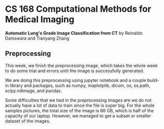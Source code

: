 

# CS 168 Computational Methods for Medical Imaging 

**Automatic Lung's Grade Image Classification from CT**
by Reinaldo Daniswara and Tianyang Zhang

## Preprocessing
This week, we finish the preprocessing image, which takes the whole week to do some trial and errors until the image is successfully generated. 

We are doing this preprocessing using jupyter notebook and a couple build-in library and packages, such as numpy, maplotplib, dicom, os, os.path, scipy.ndimage, and pandas.

Some difficulties that we had in the preprocessing images are we do not actually have a lot of data to train since the file is super big. For the whole samples pictures, the total size of the image is 66 GB, which is half of the capacity of our laptop. However, we managed to get a subset or smaller dataset of the images.
